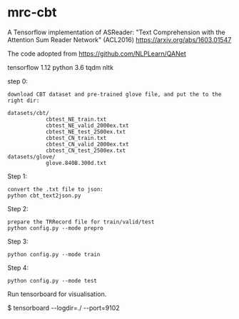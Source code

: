 # mrc-cbt
A Tensorflow implementation of ASReader:
	"Text Comprehension with the Attention Sum Reader Network" (ACL2016) 
	https://arxiv.org/abs/1603.01547
	
The code adopted from https://github.com/NLPLearn/QANet

tensorflow 1.12
python 3.6
tqdm
nltk

step 0:

	download CBT dataset and pre-trained glove file, and put the to the right dir:
	
	datasets/cbt/
				cbtest_NE_train.txt
				cbtest_NE_valid_2000ex.txt
				cbtest_NE_test_2500ex.txt
				cbtest_CN_train.txt
				cbtest_CN_valid_2000ex.txt
				cbtest_CN_test_2500ex.txt
	datasets/glove/
				glove.840B.300d.txt

Step 1:

	convert the .txt file to json:
	python cbt_text2json.py

Step 2:

	prepare the TRRecord file for train/valid/test
	python config.py --mode prepro
	
Step 3:

	python config.py --mode train
	
Step 4:

	python config.py --mode test

Run tensorboard for visualisation.
	
$ tensorboard --logdir=./ --port=9102
	

	
